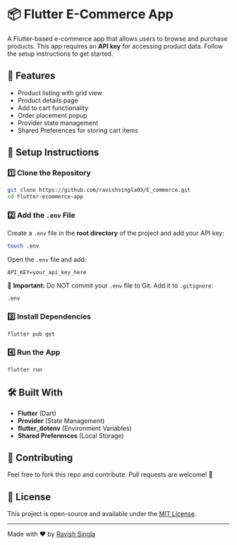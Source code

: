 # 📦 Flutter E-Commerce App

A Flutter-based e-commerce app that allows users to browse and purchase products. This app requires an **API key** for accessing product data. Follow the setup instructions to get started.

## 🚀 Features

- Product listing with grid view
- Product details page
- Add to cart functionality
- Order placement popup
- Provider state management
- Shared Preferences for storing cart items

## 📌 Setup Instructions

### 1️⃣ **Clone the Repository**

```sh
git clone https://github.com/ravishsingla03/E_commerce.git
cd flutter-ecommerce-app
```

### 2️⃣ **Add the `.env` File**

Create a `.env` file in the **root directory** of the project and add your API key:

```sh
touch .env
```

Open the `.env` file and add:

```env
API_KEY=your_api_key_here
```

🚨 **Important:** Do NOT commit your `.env` file to Git. Add it to `.gitignore`:

```
.env
```

### 3️⃣ **Install Dependencies**

```sh
flutter pub get
```

### 4️⃣ **Run the App**

```sh
flutter run
```

## 🛠 Built With

- **Flutter** (Dart)
- **Provider** (State Management)
- **flutter_dotenv** (Environment Variables)
- **Shared Preferences** (Local Storage)

## 🤝 Contributing

Feel free to fork this repo and contribute. Pull requests are welcome! 🚀

## 📜 License

This project is open-source and available under the [MIT License](LICENSE).

---

Made with ❤️ by [Ravish Singla](https://github.com/ravishsingla03)

```

```
